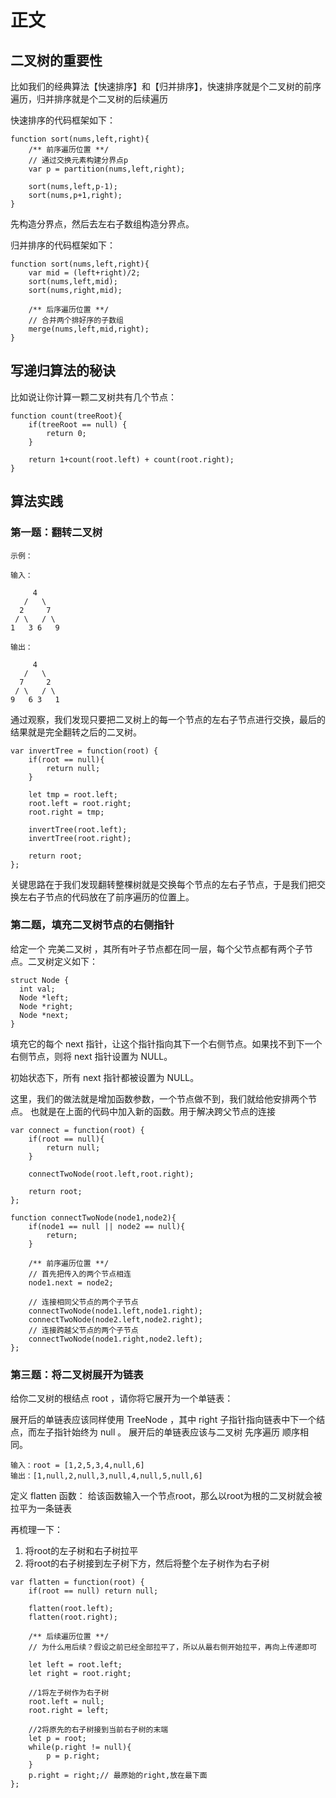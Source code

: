 # 正文

## 二叉树的重要性

比如我们的经典算法【快速排序】和【归并排序】，快速排序就是个二叉树的前序遍历，归并排序就是个二叉树的后续遍历

快速排序的代码框架如下：

```()
function sort(nums,left,right){
    /** 前序遍历位置 **/
    // 通过交换元素构建分界点p
    var p = partition(nums,left,right);

    sort(nums,left,p-1);
    sort(nums,p+1,right);
}
```

先构造分界点，然后去左右子数组构造分界点。

归并排序的代码框架如下：

```()
function sort(nums,left,right){
    var mid = (left+right)/2;
    sort(nums,left,mid);
    sort(nums,right,mid);

    /** 后序遍历位置 **/
    // 合并两个排好序的子数组
    merge(nums,left,mid,right);
}
```

## 写递归算法的秘诀

比如说让你计算一颗二叉树共有几个节点：

```()
function count(treeRoot){
    if(treeRoot == null) {
        return 0;
    }

    return 1+count(root.left) + count(root.right);
}
```

## 算法实践

### 第一题：翻转二叉树

```()
示例：

输入：

     4
   /   \
  2     7
 / \   / \
1   3 6   9

输出：

     4
   /   \
  7     2
 / \   / \
9   6 3   1
```

通过观察，我们发现只要把二叉树上的每一个节点的左右子节点进行交换，最后的结果就是完全翻转之后的二叉树。

```()
var invertTree = function(root) {
    if(root == null){
        return null;
    }

    let tmp = root.left;
    root.left = root.right;
    root.right = tmp;

    invertTree(root.left);
    invertTree(root.right);

    return root;
};
```

关键思路在于我们发现翻转整棵树就是交换每个节点的左右子节点，于是我们把交换左右子节点的代码放在了前序遍历的位置上。

### 第二题，填充二叉树节点的右侧指针

给定一个 完美二叉树 ，其所有叶子节点都在同一层，每个父节点都有两个子节点。二叉树定义如下：

```()
struct Node {
  int val;
  Node *left;
  Node *right;
  Node *next;
}
```

填充它的每个 next 指针，让这个指针指向其下一个右侧节点。如果找不到下一个右侧节点，则将 next 指针设置为 NULL。

初始状态下，所有 next 指针都被设置为 NULL。

这里，我们的做法就是增加函数参数，一个节点做不到，我们就给他安排两个节点。
也就是在上面的代码中加入新的函数。用于解决跨父节点的连接

```()
var connect = function(root) {
    if(root == null){
        return null;
    }

    connectTwoNode(root.left,root.right);

    return root;
};

function connectTwoNode(node1,node2){
    if(node1 == null || node2 == null){
        return;
    }

    /** 前序遍历位置 **/
    // 首先把传入的两个节点相连
    node1.next = node2;

    // 连接相同父节点的两个子节点
    connectTwoNode(node1.left,node1.right);
    connectTwoNode(node2.left,node2.right);
    // 连接跨越父节点的两个子节点
    connectTwoNode(node1.right,node2.left);
};
```

### 第三题：将二叉树展开为链表

给你二叉树的根结点 root ，请你将它展开为一个单链表：

展开后的单链表应该同样使用 TreeNode ，其中 right 子指针指向链表中下一个结点，而左子指针始终为 null 。
展开后的单链表应该与二叉树 先序遍历 顺序相同。

```()
输入：root = [1,2,5,3,4,null,6]
输出：[1,null,2,null,3,null,4,null,5,null,6]
```

定义 flatten 函数：
给该函数输入一个节点root，那么以root为根的二叉树就会被拉平为一条链表

再梳理一下：

1. 将root的左子树和右子树拉平
2. 将root的右子树接到左子树下方，然后将整个左子树作为右子树

```()
var flatten = function(root) {
    if(root == null) return null;

    flatten(root.left);
    flatten(root.right);

    /** 后续遍历位置 **/
    // 为什么用后续？假设之前已经全部拉平了，所以从最右侧开始拉平，再向上传递即可

    let left = root.left;
    let right = root.right;

    //1将左子树作为右子树
    root.left = null;
    root.right = left;

    //2将原先的右子树接到当前右子树的末端
    let p = root;
    while(p.right != null){
        p = p.right;
    }
    p.right = right;// 最原始的right,放在最下面
};
```